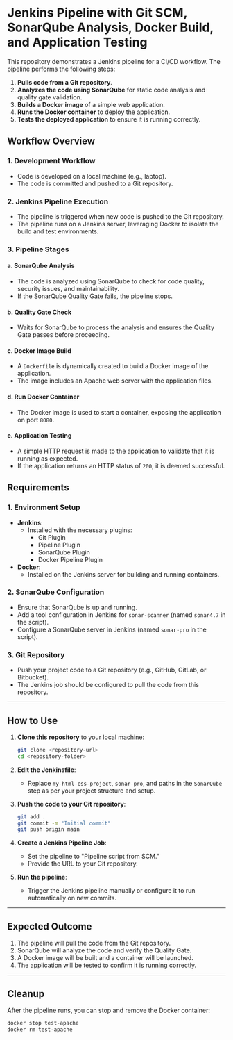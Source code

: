 # Jenkins Pipeline with Git SCM, SonarQube Analysis, Docker Build, and Application Testing

This repository demonstrates a Jenkins pipeline for a CI/CD workflow. The pipeline performs the following steps:

1. **Pulls code from a Git repository**.
2. **Analyzes the code using SonarQube** for static code analysis and quality gate validation.
3. **Builds a Docker image** of a simple web application.
4. **Runs the Docker container** to deploy the application.
5. **Tests the deployed application** to ensure it is running correctly.

## **Workflow Overview**

### 1. **Development Workflow**
- Code is developed on a local machine (e.g., laptop).
- The code is committed and pushed to a Git repository.

### 2. **Jenkins Pipeline Execution**
- The pipeline is triggered when new code is pushed to the Git repository.
- The pipeline runs on a Jenkins server, leveraging Docker to isolate the build and test environments.

### 3. **Pipeline Stages**
#### a. **SonarQube Analysis**
- The code is analyzed using SonarQube to check for code quality, security issues, and maintainability.
- If the SonarQube Quality Gate fails, the pipeline stops.

#### b. **Quality Gate Check**
- Waits for SonarQube to process the analysis and ensures the Quality Gate passes before proceeding.

#### c. **Docker Image Build**
- A `Dockerfile` is dynamically created to build a Docker image of the application.
- The image includes an Apache web server with the application files.

#### d. **Run Docker Container**
- The Docker image is used to start a container, exposing the application on port `8080`.

#### e. **Application Testing**
- A simple HTTP request is made to the application to validate that it is running as expected.
- If the application returns an HTTP status of `200`, it is deemed successful.


## **Requirements**

### 1. **Environment Setup**
- **Jenkins**:
  - Installed with the necessary plugins:
    - Git Plugin
    - Pipeline Plugin
    - SonarQube Plugin
    - Docker Pipeline Plugin
- **Docker**:
  - Installed on the Jenkins server for building and running containers.

### 2. **SonarQube Configuration**
- Ensure that SonarQube is up and running.
- Add a tool configuration in Jenkins for `sonar-scanner` (named `sonar4.7` in the script).
- Configure a SonarQube server in Jenkins (named `sonar-pro` in the script).

### 3. **Git Repository**
- Push your project code to a Git repository (e.g., GitHub, GitLab, or Bitbucket).
- The Jenkins job should be configured to pull the code from this repository.

---

## **How to Use**

1. **Clone this repository** to your local machine:
   ```bash
   git clone <repository-url>
   cd <repository-folder>
   ```

2. **Edit the Jenkinsfile**:
   - Replace `my-html-css-project`, `sonar-pro`, and paths in the `SonarQube` step as per your project structure and setup.

3. **Push the code to your Git repository**:
   ```bash
   git add .
   git commit -m "Initial commit"
   git push origin main
   ```

4. **Create a Jenkins Pipeline Job**:
   - Set the pipeline to "Pipeline script from SCM."
   - Provide the URL to your Git repository.

5. **Run the pipeline**:
   - Trigger the Jenkins pipeline manually or configure it to run automatically on new commits.

---

## **Expected Outcome**

1. The pipeline will pull the code from the Git repository.
2. SonarQube will analyze the code and verify the Quality Gate.
3. A Docker image will be built and a container will be launched.
4. The application will be tested to confirm it is running correctly.

---

## **Cleanup**

After the pipeline runs, you can stop and remove the Docker container:
```bash
docker stop test-apache
docker rm test-apache
```
